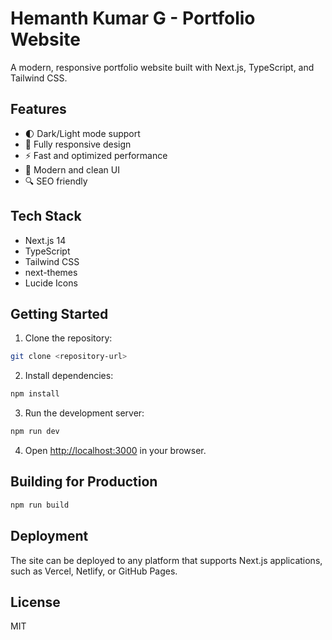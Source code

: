 # Hemanth Kumar G - Portfolio Website

A modern, responsive portfolio website built with Next.js, TypeScript, and Tailwind CSS.

## Features

- 🌓 Dark/Light mode support
- 📱 Fully responsive design
- ⚡ Fast and optimized performance
- 🎨 Modern and clean UI
- 🔍 SEO friendly

## Tech Stack

- Next.js 14
- TypeScript
- Tailwind CSS
- next-themes
- Lucide Icons

## Getting Started

1. Clone the repository:

```bash
git clone <repository-url>
```

2. Install dependencies:

```bash
npm install
```

3. Run the development server:

```bash
npm run dev
```

4. Open [http://localhost:3000](http://localhost:3000) in your browser.

## Building for Production

```bash
npm run build
```

## Deployment

The site can be deployed to any platform that supports Next.js applications, such as Vercel, Netlify, or GitHub Pages.

## License

MIT
